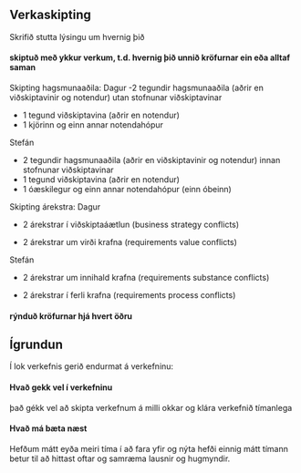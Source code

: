## Verkaskipting

Skrifið stutta lýsingu um hvernig þið

#### skiptuð með ykkur verkum, t.d. hvernig þið unnið kröfurnar ein eða alltaf saman

Skipting hagsmunaaðila:
Dagur
-2 tegundir hagsmunaaðila (aðrir en viðskiptavinir og notendur) utan stofnunar viðskiptavinar

- 1 tegund viðskiptavina (aðrir en notendur)
- 1 kjörinn og einn annar notendahópur

Stefán

- 2 tegundir hagsmunaaðila (aðrir en viðskiptavinir og notendur) innan stofnunar viðskiptavinar
- 1 tegund viðskiptavina (aðrir en notendur)
- 1 óæskilegur og einn annar notendahópur (einn óbeinn)

Skipting árekstra:
Dagur

- 2 árekstrar í viðskiptaáætlun (business strategy conflicts)

- 2 árekstrar um virði krafna (requirements value conflicts)

Stefán

- 2 árekstrar um innihald krafna (requirements substance conflicts)

- 2 árekstrar í ferli krafna (requirements process conflicts)

#### rýnduð kröfurnar hjá hvert öðru

## Ígrundun 
Í lok verkefnis gerið endurmat á verkefninu: 
#### Hvað gekk vel í verkefninu 
það gékk vel að skipta verkefnum á milli okkar og klára verkefnið tímanlega
#### Hvað má bæta næst 
Hefðum mátt eyða meiri tíma í að fara yfir og nýta hefði einnig mátt tímann betur til að hittast oftar og samræma lausnir og hugmyndir.
